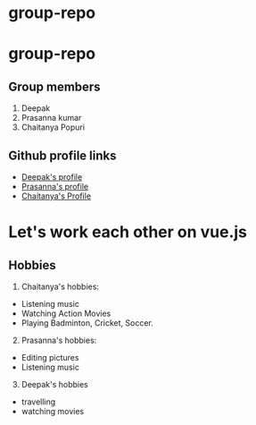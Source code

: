 # group-repo
# group-repo

## Group members
1. Deepak
2. Prasanna kumar
3. Chaitanya Popuri

## Github profile links
- [Deepak's profile](https://github.com/Deepakmalempati)<br>
- [Prasanna's profile](https://github.com/prasu93)<br>
- [Chaitanya's Profile](https://github.com/chaitanyapopuri)<br>

# Let's work each other on vue.js

## Hobbies
1. Chaitanya's hobbies:
 - Listening music
 - Watching Action Movies
 - Playing Badminton, Cricket, Soccer.
2. Prasanna's hobbies:
 - Editing pictures
 - Listening music
3. Deepak's hobbies
- travelling
- watching movies
